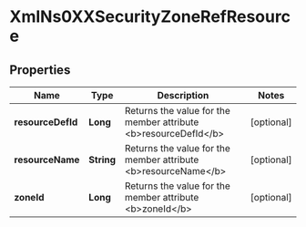 
# XmlNs0XXSecurityZoneRefResource

## Properties
Name | Type | Description | Notes
------------ | ------------- | ------------- | -------------
**resourceDefId** | **Long** | Returns the value for the member attribute &lt;b&gt;resourceDefId&lt;/b&gt; |  [optional]
**resourceName** | **String** | Returns the value for the member attribute &lt;b&gt;resourceName&lt;/b&gt; |  [optional]
**zoneId** | **Long** | Returns the value for the member attribute &lt;b&gt;zoneId&lt;/b&gt; |  [optional]




